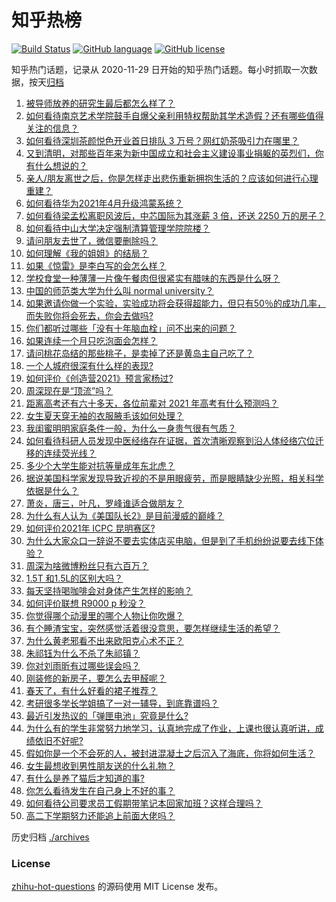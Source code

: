# 知乎热榜
[![Build Status](https://github.com/ToWeLong/zhihu-hot-questions/workflows/CI/badge.svg)](https://github.com/ToWeLong/zhihu-hot-questions/actions)
[![GitHub language](https://img.shields.io/badge/language-golang-orange.svg)](https://golang.org/)
[![GitHub license](https://img.shields.io/github/license/ToWeLong/zhihu-hot-questions)](https://github.com/ToWeLong/zhihu-hot-questions/blob/main/LICENSE)

知乎热门话题，记录从 2020-11-29 日开始的知乎热门话题。每小时抓取一次数据，按天[归档](./archives)

<!-- BEGIN -->

1. [被导师放养的研究生最后都怎么样了？](https://www.zhihu.com/question/335858390)
1. [如何看待南京艺术学院鼓手自爆父亲利用特权帮助其学术造假？还有哪些值得关注的信息？](https://www.zhihu.com/question/452585779)
1. [如何看待深圳茶颜悦色开业首日排队 3 万号？网红奶茶吸引力在哪里？](https://www.zhihu.com/question/452566643)
1. [又到清明，对那些百年来为新中国成立和社会主义建设事业捐躯的英烈们，你有什么想说的？](https://www.zhihu.com/question/452024300)
1. [亲人/朋友离世之后，你是怎样走出悲伤重新拥抱生活的？应该如何进行心理重建？](https://www.zhihu.com/question/452503078)
1. [如何看待华为2021年4月升级鸿蒙系统？](https://www.zhihu.com/question/445803392)
1. [如何看待梁孟松离职风波后，中芯国际为其涨薪 3 倍，还送 2250 万的房子？](https://www.zhihu.com/question/452537618)
1. [如何看待中山大学决定强制清算管理学院院楼？](https://www.zhihu.com/question/452521405)
1. [请问朋友去世了，微信要删除吗？](https://www.zhihu.com/question/375737916)
1. [如何理解《我的姐姐》的结局？](https://www.zhihu.com/question/452608986)
1. [如果《惊雷》是李白写的会怎么样？](https://www.zhihu.com/question/452404504)
1. [学校食堂一种薄薄一片像午餐肉但很紧实有腊味的东西是什么呀？](https://www.zhihu.com/question/451970604)
1. [中国的师范类大学为什么叫 normal  university？](https://www.zhihu.com/question/451851883)
1. [如果邀请你做一个实验，实验成功将会获得超能力，但只有50％的成功几率，而失败你将会死去，你会去做吗?](https://www.zhihu.com/question/452207305)
1. [你们都听过哪些「没有十年脑血栓」问不出来的问题？](https://www.zhihu.com/question/429719611)
1. [如果连续一个月只吃泡面会怎样？](https://www.zhihu.com/question/308078492)
1. [请问桃花岛结的那些桃子，是卖掉了还是黄岛主自己吃了？](https://www.zhihu.com/question/450314181)
1. [一个人城府很深有什么样的表现?](https://www.zhihu.com/question/30478446)
1. [如何评价《创造营2021》预言家杨过?](https://www.zhihu.com/question/452461489)
1. [周深现在是“顶流”吗？](https://www.zhihu.com/question/452428512)
1. [距离高考还有六十多天，各位前辈对 2021 年高考有什么预测吗？](https://www.zhihu.com/question/446648005)
1. [女生夏天穿无袖的衣服腋毛该如何处理？](https://www.zhihu.com/question/49147353)
1. [我闺蜜明明家庭条件一般，为什么一身贵气很有气质？](https://www.zhihu.com/question/443949923)
1. [如何看待科研人员发现中医经络存在证据，首次清晰观察到沿人体经络穴位迁移的连续荧光线？](https://www.zhihu.com/question/452439698)
1. [多少个大学生能对抗等量成年东北虎？](https://www.zhihu.com/question/452618798)
1. [据说美国科学家发现导致近视的不是用眼疲劳，而是眼睛缺少光照，相关科学依据是什么？](https://www.zhihu.com/question/46868950)
1. [萧炎，唐三，叶凡，罗峰谁适合做朋友？](https://www.zhihu.com/question/450151064)
1. [为什么有人认为《美国队长2》是目前漫威的巅峰？](https://www.zhihu.com/question/36321171)
1. [如何评价2021年 ICPC 昆明赛区?](https://www.zhihu.com/question/435057733)
1. [为什么大家众口一辞说不要去实体店买电脑，但是到了手机纷纷说要去线下体验？](https://www.zhihu.com/question/452512987)
1. [周深为啥微博粉丝只有六百万？](https://www.zhihu.com/question/452141184)
1. [1.5T 和1.5L的区别大吗？](https://www.zhihu.com/question/316748405)
1. [每天坚持喝咖啡会对身体产生怎样的影响？](https://www.zhihu.com/question/20779335)
1. [如何评价联想 R9000 p 秒没？](https://www.zhihu.com/question/452127654)
1. [你觉得哪个动漫里的哪个人物让你吹爆？](https://www.zhihu.com/question/355103506)
1. [有个睡渣宝宝，突然感觉活着很没意思，要怎样继续生活的希望？](https://www.zhihu.com/question/429845889)
1. [为什么黄老邪看不出来欧阳克心术不正？](https://www.zhihu.com/question/301404053)
1. [朱祁钰为什么不杀了朱祁镇？](https://www.zhihu.com/question/288187693)
1. [你对刘雨昕有过哪些误会吗？](https://www.zhihu.com/question/451718624)
1. [刚装修的新房子，要怎么去甲醛呢？](https://www.zhihu.com/question/23529386)
1. [春天了，有什么好看的裙子推荐？](https://www.zhihu.com/question/379236888)
1. [考研很多学长学姐搞了一对一辅导，到底靠谱吗？](https://www.zhihu.com/question/328548803)
1. [最近引发热议的「弹匣电池」究竟是什么?](https://www.zhihu.com/question/452547311)
1. [为什么有的学生非常努力地学习，认真地完成了作业，上课也很认真听讲，成绩依旧不好呢?](https://www.zhihu.com/question/319972649)
1. [假如你是一个不会死的人，被封进混凝土之后沉入了海底，你将如何生活？](https://www.zhihu.com/question/448015438)
1. [女生最想收到男性朋友送的什么礼物？](https://www.zhihu.com/question/21054413)
1. [有什么是养了猫后才知道的事?](https://www.zhihu.com/question/335630479)
1. [你怎么看待发生在自己身上不好的事？](https://www.zhihu.com/question/451202105)
1. [如何看待公司要求员工假期带笔记本回家加班？这样合理吗？](https://www.zhihu.com/question/452528703)
1. [高二下学期努力还能追上前面大佬吗？](https://www.zhihu.com/question/438376447)

<!-- END -->

历史归档 [./archives](./archives)


### License
[zhihu-hot-questions](https://github.com/towelong/zhihu-hot-questions) 的源码使用 MIT License 发布。